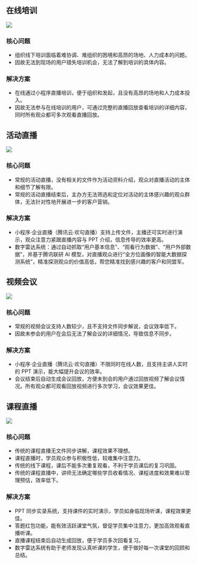 ## 在线培训
![](https://main.qcloudimg.com/raw/23a02d04e5b3e5dc9e5d40d4f9ce28f4.png)

### 核心问题
- 组织线下培训面临着难协调、难组织的困境和高昂的场地、人力成本的问题。
- 因故无法到现场的用户错失培训机会，无法了解到培训的具体内容。

### 解决方案 
- 在线通过小程序直播培训，便于组织和发起，且没有高昂的场地和人力成本投入。
- 因故无法参与在线培训的用户，可通过完整的直播回放查看培训的详细内容，同时所有观众都可多次观看直播回放。

## 活动直播
![](https://main.qcloudimg.com/raw/f657d3cce0ab9873fa89b56121b013e0.png)

### 核心问题
- 常规的活动直播，没有相关的文件作为活动资料介绍，观众对直播活动的主体和细节了解有限。
- 常规的活动直播结束后，主办方无法筛选和定位对活动的主体感兴趣的观众群体，无法针对性地开展进一步的客户营销。

### 解决方案
- 小程序·企业直播（腾讯云·欢句直播）支持上传文件，主播还可实时进行演示，观众注意力紧跟直播内容与 PPT 介绍，信息传导的效率更高。
- 数字雷达系统：通过自动抓取“用户基本信息”、“观看行为数据”、“用户外部数据”，并基于腾讯联研 AI 模型，对直播观众进行“全方位画像的智能大数据探测系统”，精准探测观众的价值高低，帮您精准找到感兴趣的客户和同盟军。


## 视频会议
![](https://main.qcloudimg.com/raw/0b87a069c1585fbe3e7c15f5b2cdad54.png)

### 核心问题
- 常规的视频会议支持人数较少，且不支持文件同步解说，会议效率低下。
- 因故未参会的用户在会后无法了解会议的详细情况，导致信息不同步。

### 解决方案
- 小程序·企业直播（腾讯云·欢句直播）不限同时在线人数，且支持主讲人实时的 PPT 演示，能大幅提升会议的效率。
- 会议结束后自动生成会议回放，方便未到会的用户通过回放视频了解会议情况。所有观众都可观看回放视频进行多次学习，会议效果更佳。

## 课程直播
![](https://main.qcloudimg.com/raw/9482a12f5fcc19c29d3fe1d2098d25c5.png)

### 核心问题
- 传统的课程直播无文件同步讲解，课程效果不理想。
- 课程直播时，学员观众参与积极性低，较难集中注意力。
- 传统的线下课程，课后不能多次重复观看，不利于学员课后的复习巩固。
- 传统的课程直播中，讲师无法确定哪些学员收看情况、课程进度和效果难以管理预估，效率低下。

### 解决方案
- PPT 同步实录系统，支持课件的实时演示，学员如身临现场听课，课程效果更佳。
- 答题红包功能，能有效活跃课堂气氛，督促学员集中注意力，更加高效观看直播听课。
- 直播课程结束后自动生成回放，便于学员多次回看复习。
- 数字雷达系统有助于老师发现认真听课的学生，便于做好每一次课堂的回顾和总结。


